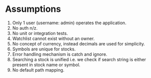# Assumptions

1) Only 1 user (username: admin) operates the application.
2) No auth n/z.
3) No unit or integration tests.
4) Watchlist cannot exist without an owner.
5) No concept of currency, instead decimals are used for simplicity.
6) Symbols are unique for stocks.
7) Error handling mechanism is catch and ignore.
8) Searching a stock is unified
   i.e. we check if search string is either present in stock name or symbol.
9) No default path mapping.